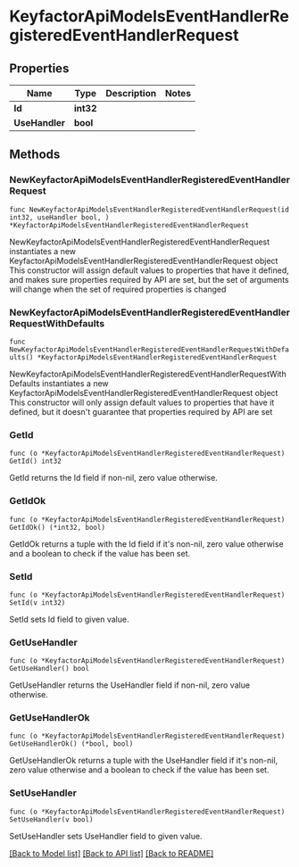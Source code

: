 # KeyfactorApiModelsEventHandlerRegisteredEventHandlerRequest

## Properties

Name | Type | Description | Notes
------------ | ------------- | ------------- | -------------
**Id** | **int32** |  | 
**UseHandler** | **bool** |  | 

## Methods

### NewKeyfactorApiModelsEventHandlerRegisteredEventHandlerRequest

`func NewKeyfactorApiModelsEventHandlerRegisteredEventHandlerRequest(id int32, useHandler bool, ) *KeyfactorApiModelsEventHandlerRegisteredEventHandlerRequest`

NewKeyfactorApiModelsEventHandlerRegisteredEventHandlerRequest instantiates a new KeyfactorApiModelsEventHandlerRegisteredEventHandlerRequest object
This constructor will assign default values to properties that have it defined,
and makes sure properties required by API are set, but the set of arguments
will change when the set of required properties is changed

### NewKeyfactorApiModelsEventHandlerRegisteredEventHandlerRequestWithDefaults

`func NewKeyfactorApiModelsEventHandlerRegisteredEventHandlerRequestWithDefaults() *KeyfactorApiModelsEventHandlerRegisteredEventHandlerRequest`

NewKeyfactorApiModelsEventHandlerRegisteredEventHandlerRequestWithDefaults instantiates a new KeyfactorApiModelsEventHandlerRegisteredEventHandlerRequest object
This constructor will only assign default values to properties that have it defined,
but it doesn't guarantee that properties required by API are set

### GetId

`func (o *KeyfactorApiModelsEventHandlerRegisteredEventHandlerRequest) GetId() int32`

GetId returns the Id field if non-nil, zero value otherwise.

### GetIdOk

`func (o *KeyfactorApiModelsEventHandlerRegisteredEventHandlerRequest) GetIdOk() (*int32, bool)`

GetIdOk returns a tuple with the Id field if it's non-nil, zero value otherwise
and a boolean to check if the value has been set.

### SetId

`func (o *KeyfactorApiModelsEventHandlerRegisteredEventHandlerRequest) SetId(v int32)`

SetId sets Id field to given value.


### GetUseHandler

`func (o *KeyfactorApiModelsEventHandlerRegisteredEventHandlerRequest) GetUseHandler() bool`

GetUseHandler returns the UseHandler field if non-nil, zero value otherwise.

### GetUseHandlerOk

`func (o *KeyfactorApiModelsEventHandlerRegisteredEventHandlerRequest) GetUseHandlerOk() (*bool, bool)`

GetUseHandlerOk returns a tuple with the UseHandler field if it's non-nil, zero value otherwise
and a boolean to check if the value has been set.

### SetUseHandler

`func (o *KeyfactorApiModelsEventHandlerRegisteredEventHandlerRequest) SetUseHandler(v bool)`

SetUseHandler sets UseHandler field to given value.



[[Back to Model list]](../README.md#documentation-for-models) [[Back to API list]](../README.md#documentation-for-api-endpoints) [[Back to README]](../README.md)



